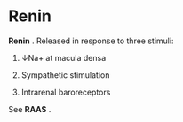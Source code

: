 # Renin

**Renin** . Released in response to three stimuli:

1. ↓Na+ at macula densa

2. Sympathetic stimulation

3. Intrarenal baroreceptors

See **RAAS** .
